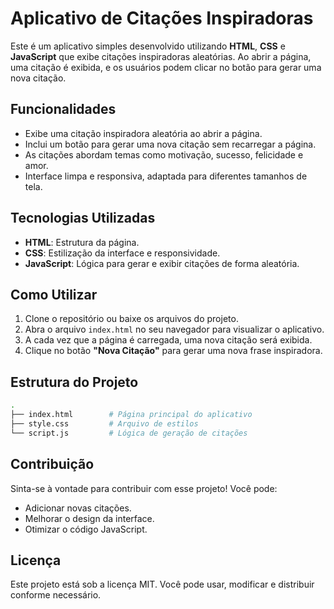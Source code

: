 # Aplicativo de Citações Inspiradoras

Este é um aplicativo simples desenvolvido utilizando **HTML**, **CSS** e **JavaScript** que exibe citações inspiradoras aleatórias. Ao abrir a página, uma citação é exibida, e os usuários podem clicar no botão para gerar uma nova citação.

## Funcionalidades

- Exibe uma citação inspiradora aleatória ao abrir a página.
- Inclui um botão para gerar uma nova citação sem recarregar a página.
- As citações abordam temas como motivação, sucesso, felicidade e amor.
- Interface limpa e responsiva, adaptada para diferentes tamanhos de tela.

## Tecnologias Utilizadas

- **HTML**: Estrutura da página.
- **CSS**: Estilização da interface e responsividade.
- **JavaScript**: Lógica para gerar e exibir citações de forma aleatória.

## Como Utilizar

1. Clone o repositório ou baixe os arquivos do projeto.
2. Abra o arquivo `index.html` no seu navegador para visualizar o aplicativo.
3. A cada vez que a página é carregada, uma nova citação será exibida.
4. Clique no botão **"Nova Citação"** para gerar uma nova frase inspiradora.

## Estrutura do Projeto

```bash
.
├── index.html        # Página principal do aplicativo
├── style.css         # Arquivo de estilos
└── script.js         # Lógica de geração de citações
```

## Contribuição

Sinta-se à vontade para contribuir com esse projeto! Você pode:

- Adicionar novas citações.
- Melhorar o design da interface.
- Otimizar o código JavaScript.

## Licença

Este projeto está sob a licença MIT. Você pode usar, modificar e distribuir conforme necessário.